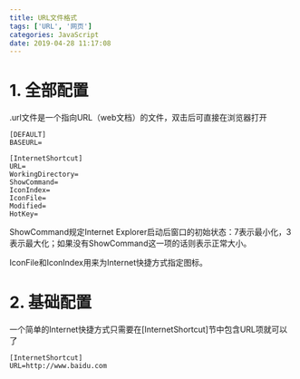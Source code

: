 ```yaml
---
title: URL文件格式
tags: ['URL', '网页']
categories: JavaScript
date: 2019-04-28 11:17:08
---
```


# 1. 全部配置
.url文件是一个指向URL（web文档）的文件，双击后可直接在浏览器打开

```
[DEFAULT]
BASEURL=

[InternetShortcut]
URL=
WorkingDirectory=
ShowCommand=
IconIndex=
IconFile=
Modified=
HotKey=
```

ShowCommand规定Internet Explorer启动后窗口的初始状态：7表示最小化，3表示最大化；如果没有ShowCommand这一项的话则表示正常大小。

IconFile和IconIndex用来为Internet快捷方式指定图标。

# 2. 基础配置

一个简单的Internet快捷方式只需要在[InternetShortcut]节中包含URL项就可以了

```
[InternetShortcut]
URL=http://www.baidu.com
```

<!-- more -->
